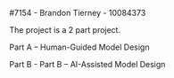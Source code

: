 #7154 - Brandon Tierney - 10084373

The project is a 2 part project. 

Part A – Human-Guided Model Design

Part B - Part B – AI-Assisted Model Design
